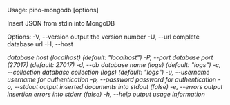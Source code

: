 Usage: pino-mongodb [options]

Insert JSON from stdin into MongoDB

Options:
  -V, --version              output the version number
  -U, --url <url>            complete database url
  -H, --host <address>       database host (localhost) (default: "localhost")
  -P, --port <number>        database port (27017) (default: 27017)
  -d, --db <name>            database name (logs) (default: "logs")
  -c, --collection <name>    database collection (logs) (default: "logs")
  -u, --username <username>  username for authentication
  -p, --password <password>  password for authentication
  -o, --stdout               output inserted documents into stdout (false)
  -e, --errors               output insertion errors into stderr (false)
  -h, --help                 output usage information

